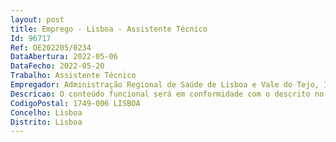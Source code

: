 ```yaml
--- 
layout: post
title: Emprego - Lisboa - Assistente Técnico
Id: 96717
Ref: OE202205/0234
DataAbertura: 2022-05-06
DataFecho: 2022-05-20
Trabalho: Assistente Técnico
Empregador: Administração Regional de Saúde de Lisboa e Vale do Tejo, I.P.
Descricao: O conteúdo funcional será em conformidade com o descrito no anexo à Lei Geral do Trabalho em Funções Públicas aprovada pela Lei n.º 35 2014 de 20 de junho e de acordo com a carreira indicada no ponto 1 deste aviso, sendo funções de natureza executiva, de aplicação de métodos e processos, com base em diretivas bem definidas e instruções gerais, de grau médio de complexidade, nas áreas de atividade da Divisão de Intervenção nos Comportamentos Aditivos e nas Dependências Unidade de Alcoologia de Lisboa.
CodigoPostal: 1749-006 LISBOA
Concelho: Lisboa
Distrito: Lisboa
--- 
```

